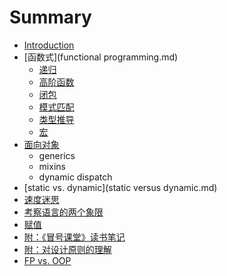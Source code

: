 # Summary

* [Introduction](README.md)
* [函数式](functional programming.md)
  * [递归](di-gui.md)
  * [高阶函数](gao-jie-han-shu.md)
  * [闭包](closures.md)
  * [模式匹配](mo-shi-pi-pei.md)
  * [类型推导](lei-xing-tui-dao.md)
  * [宏](hong.md)
* [面向对象](OOP.md)
  * generics
  * mixins
  * dynamic dispatch
* [static vs. dynamic](static versus dynamic.md)
* [速度迷思](su-du-mi-si.md)
* [考察语言的两个象限](chapter1.md)
* [赋值](fu-zhi.md)
* [附：《冒号课堂》读书笔记](fu-ff1a-300a-mao-hao-ke-tang-300b-du-shu-bi-ji.md)
* [附：对设计原则的理解](fu-ff1a-dui-she-ji-yuan-ze-de-li-jie.md)
* [FP vs. OOP](fp-vs-oop.md)

